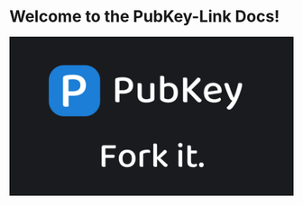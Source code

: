 # Welcome to the PubKey-Link Docs!

<img src="https://github.com/pubkeyapp/pubkey-brand/blob/main/logo/social-card.png" align="center">
